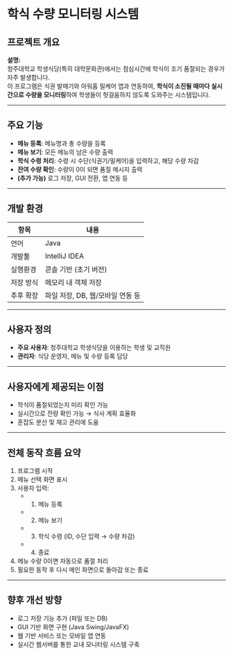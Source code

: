#  학식 수량 모니터링 시스템

##  프로젝트 개요

**설명:**  
청주대학교 학생식당(특히 대학문화관)에서는 점심시간에 학식이 조기 품절되는 경우가 자주 발생합니다.  
이 프로그램은 식권 발매기와 아워홈 밀케어 앱과 연동하여, **학식이 소진될 때마다 실시간으로 수량을 모니터링**하여 학생들이 헛걸음하지 않도록 도와주는 시스템입니다.

---

##  주요 기능

- **메뉴 등록**: 메뉴명과 총 수량을 등록
- **메뉴 보기**: 모든 메뉴의 남은 수량 출력
- **학식 수령 처리**: 수령 시 수단(식권기/밀케어)을 입력하고, 해당 수량 차감
- **잔여 수량 확인**: 수량이 0이 되면 품절 메시지 출력
- **(추가 가능)** 로그 저장, GUI 전환, 앱 연동 등

---

##  개발 환경

| 항목         | 내용                        |
|--------------|-----------------------------|
| 언어         | Java                        |
| 개발툴       | IntelliJ IDEA               |
| 실행환경     | 콘솔 기반 (초기 버전)       |
| 저장 방식    | 메모리 내 객체 저장         |
| 추후 확장    | 파일 저장, DB, 웹/모바일 연동 등 |

---

##  사용자 정의

- **주요 사용자**: 청주대학교 학생식당을 이용하는 학생 및 교직원
- **관리자**: 식당 운영자, 메뉴 및 수량 등록 담당

---

##  사용자에게 제공되는 이점

- 학식이 품절되었는지 미리 확인 가능
- 실시간으로 잔량 확인 가능 → 식사 계획 효율화
- 혼잡도 분산 및 재고 관리에 도움

---

##  전체 동작 흐름 요약

1. 프로그램 시작
2. 메뉴 선택 화면 표시
3. 사용자 입력:  
   - 1. 메뉴 등록  
   - 2. 메뉴 보기  
   - 3. 학식 수령 (ID, 수단 입력 → 수량 차감)  
   - 4. 종료
4. 메뉴 수량 0이면 자동으로 품절 처리
5. 필요한 동작 후 다시 메인 화면으로 돌아감 또는 종료

---

##  향후 개선 방향

- 로그 저장 기능 추가 (파일 또는 DB)
- GUI 기반 화면 구현 (Java Swing/JavaFX)
- 웹 기반 서비스 또는 모바일 앱 연동
- 실시간 웹서버를 통한 교내 모니터링 시스템 구축
